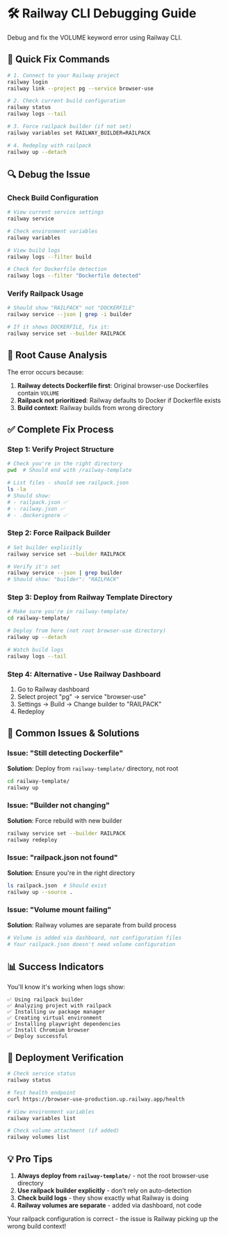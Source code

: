 # 🛠️ Railway CLI Debugging Guide

Debug and fix the VOLUME keyword error using Railway CLI.

## 🚨 **Quick Fix Commands**

```bash
# 1. Connect to your Railway project
railway login
railway link --project pg --service browser-use

# 2. Check current build configuration
railway status
railway logs --tail

# 3. Force railpack builder (if not set)
railway variables set RAILWAY_BUILDER=RAILPACK

# 4. Redeploy with railpack
railway up --detach
```

## 🔍 **Debug the Issue**

### Check Build Configuration
```bash
# View current service settings
railway service

# Check environment variables
railway variables

# View build logs
railway logs --filter build

# Check for Dockerfile detection
railway logs --filter "Dockerfile detected"
```

### Verify Railpack Usage
```bash
# Should show "RAILPACK" not "DOCKERFILE"
railway service --json | grep -i builder

# If it shows DOCKERFILE, fix it:
railway service set --builder RAILPACK
```

## 🎯 **Root Cause Analysis**

The error occurs because:

1. **Railway detects Dockerfile first**: Original browser-use Dockerfiles contain `VOLUME` 
2. **Railpack not prioritized**: Railway defaults to Docker if Dockerfile exists
3. **Build context**: Railway builds from wrong directory

## ✅ **Complete Fix Process**

### Step 1: Verify Project Structure
```bash
# Check you're in the right directory
pwd  # Should end with /railway-template

# List files - should see railpack.json
ls -la
# Should show:
# - railpack.json ✅
# - railway.json ✅  
# - .dockerignore ✅
```

### Step 2: Force Railpack Builder
```bash
# Set builder explicitly
railway service set --builder RAILPACK

# Verify it's set
railway service --json | grep builder
# Should show: "builder": "RAILPACK"
```

### Step 3: Deploy from Railway Template Directory
```bash
# Make sure you're in railway-template/
cd railway-template/

# Deploy from here (not root browser-use directory)
railway up --detach

# Watch build logs
railway logs --tail
```

### Step 4: Alternative - Use Railway Dashboard
1. Go to Railway dashboard
2. Select project "pg" → service "browser-use"
3. Settings → Build → Change builder to "RAILPACK"
4. Redeploy

## 🐛 **Common Issues & Solutions**

### Issue: "Still detecting Dockerfile"
**Solution**: Deploy from `railway-template/` directory, not root
```bash
cd railway-template/
railway up
```

### Issue: "Builder not changing"
**Solution**: Force rebuild with new builder
```bash
railway service set --builder RAILPACK
railway redeploy
```

### Issue: "railpack.json not found"
**Solution**: Ensure you're in the right directory
```bash
ls railpack.json  # Should exist
railway up --source .
```

### Issue: "Volume mount failing"
**Solution**: Railway volumes are separate from build process
```bash
# Volume is added via dashboard, not configuration files
# Your railpack.json doesn't need volume configuration
```

## 📊 **Success Indicators**

You'll know it's working when logs show:
```
✅ Using railpack builder
✅ Analyzing project with railpack
✅ Installing uv package manager
✅ Creating virtual environment
✅ Installing playwright dependencies
✅ Install Chromium browser
✅ Deploy successful
```

## 🚀 **Deployment Verification**

```bash
# Check service status
railway status

# Test health endpoint
curl https://browser-use-production.up.railway.app/health

# View environment variables
railway variables list

# Check volume attachment (if added)
railway volumes list
```

## 💡 **Pro Tips**

1. **Always deploy from `railway-template/`** - not the root browser-use directory
2. **Use railpack builder explicitly** - don't rely on auto-detection  
3. **Check build logs** - they show exactly what Railway is doing
4. **Railway volumes are separate** - added via dashboard, not code

Your railpack configuration is correct - the issue is Railway picking up the wrong build context!
